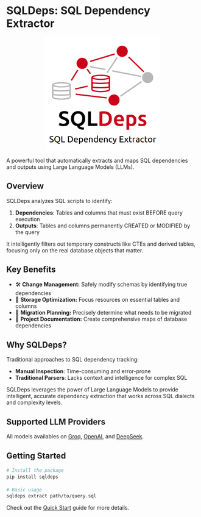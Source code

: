 # SQLDeps: SQL Dependency Extractor

<p align="center">
  <img src="assets/images/sqldeps_logo.png" alt="SQLDeps Logo" width="300">
</p>

<!-- <p align="center">
  <em>Developed at the <a href="https://gibbs-lab.wisc.edu/" target="blank">Global Land Use and Environment (GLUE)</a> Lab<br>
  <a href="https://nelson.wisc.edu/" target="blank">Nelson Institute for Environmental Studies</a><br>
  University of Wisconsin-Madison</em>
</p> -->

A powerful tool that automatically extracts and maps SQL dependencies and outputs using Large Language Models (LLMs).

## Overview

SQLDeps analyzes SQL scripts to identify:

1. **Dependencies**: Tables and columns that must exist BEFORE query execution
2. **Outputs**: Tables and columns permanently CREATED or MODIFIED by the query

It intelligently filters out temporary constructs like CTEs and derived tables, focusing only on the real database objects that matter.

## Key Benefits

- 🛠️ **Change Management:** Safely modify schemas by identifying true dependencies
- 💾 **Storage Optimization:** Focus resources on essential tables and columns
- 🚢 **Migration Planning:** Precisely determine what needs to be migrated
- 📝 **Project Documentation:** Create comprehensive maps of database dependencies

## Why SQLDeps?

Traditional approaches to SQL dependency tracking:

- **Manual Inspection**: Time-consuming and error-prone
- **Traditional Parsers**: Lacks context and intelligence for complex SQL

SQLDeps leverages the power of Large Language Models to provide intelligent, accurate dependency extraction that works across SQL dialects and complexity levels.

## Supported LLM Providers

All models availables on [Groq](https://console.groq.com/docs/models), [OpenAI](https://platform.openai.com/docs/models), and [DeepSeek](https://api-docs.deepseek.com/).

## Getting Started

```bash
# Install the package
pip install sqldeps

# Basic usage
sqldeps extract path/to/query.sql
```

Check out the [Quick Start](getting-started/quick-start.md) guide for more details.

<!-- ## Try the Web App

SQLDeps includes a Streamlit-based web interface for interactive dependency extraction:

```bash
# Run the web app
sqldeps app
```

## Simulate SQLDeps Savings

Interested in evaluating how SQLDeps could benefit your team? Check out our [Time & Cost Simulator](https://sqldeps-simulator.streamlit.app/) to visualize time savings, cost benefits, and return on investment. -->